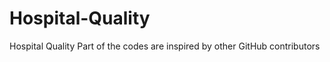 Hospital-Quality
================

Hospital Quality Part of the codes are inspired by other GitHub contributors
